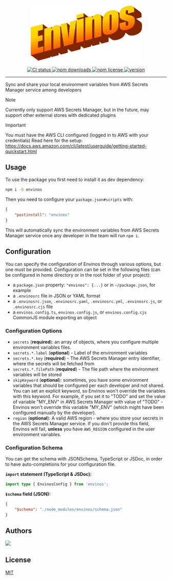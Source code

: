 <p align="center">
    <img src="./assets/brand.png" width="350" />
</p>

<p align="center">
	<a href="https://github.com/tal-rofe/envinos">
    	<img src="https://img.shields.io/github/actions/workflow/status/tal-rofe/envinos/integrate.yaml?label=CI&logo=GitHub" alt="CI status">
  	</a>
	<a href="https://www.npmjs.com/package/envinos">
    	<img src="https://img.shields.io/npm/dm/envinos?logo=NPM" alt="npm downloads">
  	</a>
	<a href="https://github.com/tal-rofe/envinos">
    	<img src="https://img.shields.io/npm/l/envinos" alt="npm license">
  	</a>
	<a href="https://github.com/tal-rofe/envinos">
    	<img src="https://img.shields.io/npm/v/envinos?label=version" alt="version">
  	</a>
</p>

<hr />

Sync and share your local environment variables from AWS Secrets Manager service among developers

> [!NOTE]
> Currently only support AWS Secrets Manager, but in the future, may support other external stores with dedicated plugins

> [!IMPORTANT]
> You must have the AWS CLI configured (logged in to AWS with your credentials)
> Read here for the setup: https://docs.aws.amazon.com/cli/latest/userguide/getting-started-quickstart.html

## Usage

To use the package you first need to install it as dev dependency:

```bash
npm i -D envinos
```

Then you need to configure your `package.json#scripts` with:

```json
{
	"postinstall": "envinos"
}
```

This will automatically sync the environment variables from AWS Secrets Manager service once any developer in the team will run `npm i`.

## Configuration

You can specify the configuration of Envinos through various options, but one must be provided.
Configuration can be set in the following files (can be configured in home directory or in the root folder of your project):

-   a `package.json` property: `"envinos": {...}` or in `~/package.json`, for example
-   a `.envinosrc` file in JSON or YAML format
-   a `.envinosrc.json`, `.envinosrc.yaml`, `.envinosrc.yml`, `.envinosrc.js`, or `.envinosrc.cjs` file
-   a `envinos.config.ts`, `envinos.config.js`, or `envinos.config.cjs` CommonJS module exporting an object

### Configuration Options

-   `secrets` (**required**): an array of objects, where you configure multiple environment variables files.
-   `secrets.*.label` (**optional**) - Label of the environment variables
-   `secrets.*.key` (**required**) - The AWS Secrets Manager entry identifier, where the secrets will be fetched from
-   `secrets.*.filePath` (**required**) - The file path where the environment variables will be stored
-   `skipKeyword` (**optional**): sometimes, you have some environment variables that should be configured per each developer and not shared. You can set an explicit keyword, so Envinos won't override the variables with this keyword. For example, if you set it to "TODO" and set the value of variable "MY_ENV" in AWS Secrets Manager with value of "TODO" - Envinos won't override this variable "MY_ENV" (which might have been configured manually by the developer).
-   `region` (**optional**): A valid AWS region - where you store your secrets in the AWS Secrets Manager service. If you don't provide this field, Envinos will fail, **unless** you have `AWS_REGION` configured in the user environment variables.

### Configuration Schema

You can get the schema with JSONSchema, TypeScript or JSDoc, in order to have auto-completions for your configuration file.

**`import` statement (TypeScript & JSDoc):**

```ts
import type { EnvinosConfig } from 'envinos';
```

**`$schema` field (JSON):**

```json
{
	"$schema": "./node_modules/envinos/schema.json"
}
```

## Authors

<a href="https://github.com/tal-rofe">
    <img src="https://images.weserv.nl/?url=avatars.githubusercontent.com/u/100444463?v=4&h=300&w=300&fit=cover&mask=circle&maxage=7d" height="50" />
</a>

## License

[MIT](https://choosealicense.com/licenses/mit/)
